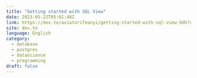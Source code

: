 ```yaml
---
title: "Getting started with SQL View"
date: 2023-05-22T05:01:48Z
link: https://dev.to/aviatorifeanyi/getting-started-with-sql-view-9dh?utm_medium=RSS&utm_source=news.12bit.vn
site: dev.to
language: English
category:
  - database
  - postgres
  - datascience
  - programming
draft: false
---
```

